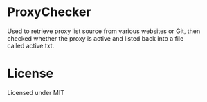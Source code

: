 # ProxyChecker
Used to retrieve proxy list source from various websites or Git, then checked whether the proxy is active and listed back into a file called active.txt.

# License
Licensed under MIT
